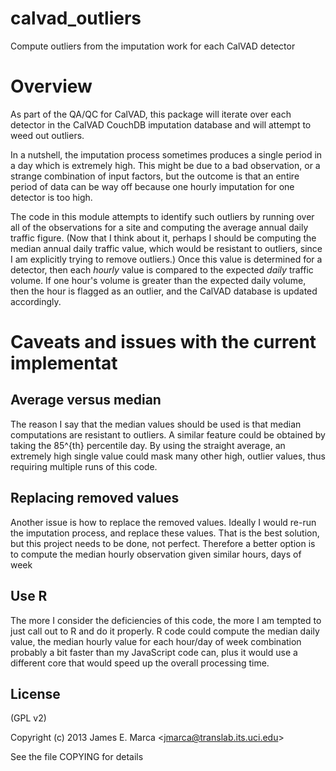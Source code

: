 
# calvad_outliers

  Compute outliers from the imputation work for each CalVAD detector

# Overview

As part of the QA/QC for CalVAD, this package will iterate over each
detector in the CalVAD CouchDB imputation database and will attempt to
weed out outliers.

In a nutshell, the imputation process sometimes produces a single
period in a day which is extremely high.  This might be due to a bad
observation, or a strange combination of input factors, but the
outcome is that an entire period of data can be way off because one
hourly imputation for one detector is too high.

The code in this module attempts to identify such outliers by running
over all of the observations for a site and computing the average
annual daily traffic figure.  (Now that I think about it, perhaps I
should be computing the median annual daily traffic value, which would
be resistant to outliers, since I am explicitly trying to remove
outliers.)  Once this value is determined for a detector, then each
*hourly* value is compared to the expected *daily* traffic volume.  If
one hour's volume is greater than the expected daily volume, then the
hour is flagged as an outlier, and the CalVAD database is updated
accordingly.

# Caveats and issues with the current implementat

## Average versus median

The reason I say that the median values should be used is that median
computations are resistant to outliers.  A similar feature could be
obtained by taking the 85^{th} percentile day.  By using the straight
average, an extremely high single value could mask many other high,
outlier values, thus requiring multiple runs of this code.

## Replacing removed values

Another issue is how to replace the removed values.  Ideally I would
re-run the imputation process, and replace these values.  That is the
best solution, but this project needs to be done, not perfect.
Therefore a better option is to compute the median hourly observation
given similar hours, days of week

## Use R

The more I consider the deficiencies of this code, the more I am
tempted to just call out to R and do it properly.  R code could
compute the median daily value, the median hourly value for each
hour/day of week combination probably a bit faster than my JavaScript
code can, plus it would use a different core that would speed up the
overall processing time.




## License

(GPL v2)

Copyright (c) 2013 James E. Marca &lt;jmarca@translab.its.uci.edu&gt;

See the file COPYING for details
